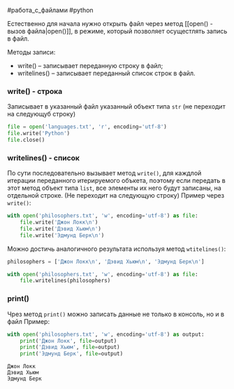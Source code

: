 #работа_с_файлами #python 

Естественно для начала нужно открыть файл через метод [[open() - вызов файла|open()]], в режиме, который позволяет осущестлять запись в файл.

Методы записи:
 - write() – записывает переданную строку в файл;
 - writelines() – записывает переданный список строк в файл.

### write() - строка
Записывает в указанный файл указанный объект типа `str` (не переходит на следующуб строку)
```python
file = open('languages.txt', 'r', encoding='utf-8') 
file.write('Python') 
file.close()
```

### writelines() - список
По сути последовательно вызывает метод `write()`, для каждлой итерации переданного итерируемого объкета, поэтому если передать в этот метод объект типа `list`, все элементы их него будут записаны, на отдельной строке. (Не переходит на следующую строку)
Пример через `write()`:
```python
with open('philosophers.txt', 'w', encoding='utf-8') as file:
    file.write('Джoн Локк\n')
    file.write('Дэвид Хьюм\n')
    file.write('Эдмyнд Берк\n')
```
Можно достичь аналогичного результата используя метод `wtitelines()`:
```python
philosophers = ['Джoн Локк\n', 'Дэвид Хьюм\n', 'Эдмyнд Берк\n']

with open('philosophers.txt', 'w', encoding='utf-8') as file:
    file.writelines(philosophers)
```

### print()
Чрез метод `print()` можно записать данные не только в консоль, но и в файл
Пример:
```python
with open('philosophers.txt', 'w', encoding='utf-8') as output:
    print('Джoн Локк', file=output)
    print('Дэвид Хьюм', file=output)
    print('Эдмyнд Берк', file=output)
```
```
Джoн Локк
Дэвид Хьюм
Эдмyнд Берк
```